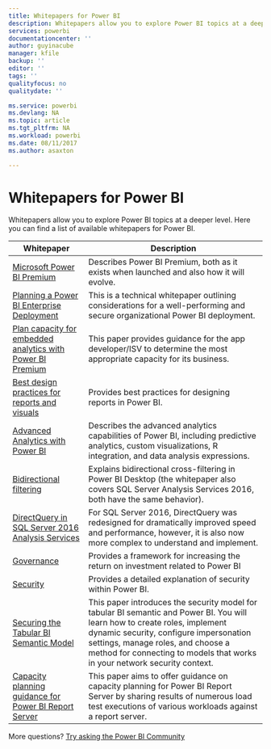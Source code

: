 ```yaml
---
title: Whitepapers for Power BI
description: Whitepapers allow you to explore Power BI topics at a deeper level.
services: powerbi
documentationcenter: ''
author: guyinacube
manager: kfile
backup: ''
editor: ''
tags: ''
qualityfocus: no
qualitydate: ''

ms.service: powerbi
ms.devlang: NA
ms.topic: article
ms.tgt_pltfrm: NA
ms.workload: powerbi
ms.date: 08/11/2017
ms.author: asaxton

---
```

# Whitepapers for Power BI
Whitepapers allow you to explore Power BI topics at a deeper level. Here you can find a list of available whitepapers for Power BI.

| Whitepaper | Description |
| --- | --- |
| [Microsoft Power BI Premium](https://aka.ms/pbipremiumwhitepaper) |Describes Power BI Premium, both as it exists when launched and also how it will evolve. |
| [Planning a Power BI Enterprise Deployment](https://aka.ms/pbienterprisedeploy) |This is a technical whitepaper outlining considerations for a well-performing and secure organizational Power BI deployment. |
| [Plan capacity for embedded analytics with Power BI Premium](https://aka.ms/pbiewhitepaper) |This paper provides guidance for the app developer/ISV to determine the most appropriate capacity for its business. |
| [Best design practices for reports and visuals](power-bi-visualization-best-practices.md) |Provides best practices for designing reports in Power BI. |
| [Advanced Analytics with Power BI](https://info.microsoft.com/advanced-analytics-with-power-bi.html?Is=Website) |Describes the advanced analytics capabilities of Power BI, including predictive analytics, custom visualizations, R integration, and data analysis expressions. |
| [Bidirectional filtering](desktop-bidirectional-filtering.md) |Explains bidirectional cross-filtering in Power BI Desktop (the whitepaper also covers SQL Server Analysis Services 2016, both have the same behavior). |
| [DirectQuery in SQL Server 2016 Analysis Services](https://blogs.msdn.microsoft.com/analysisservices/2017/04/06/directquery-in-sql-server-2016-analysis-services-whitepaper/) |For SQL Server 2016, DirectQuery was redesigned for dramatically improved speed and performance, however, it is also now more complex to understand and implement. |
| [Governance](service-admin-governance.md) |Provides a framework for increasing the return on investment related to Power BI |
| [Security](service-admin-power-bi-security.md) |Provides a detailed explanation of security within Power BI. |
| [Securing the Tabular BI Semantic Model](http://download.microsoft.com/download/D/2/0/D20E1C5F-72EA-4505-9F26-FEF9550EFD44/Securing%20the%20Tabular%20BI%20Semantic%20Model.docx) |This paper introduces the security model for tabular BI semantic and Power BI. You will learn how to create roles, implement dynamic security, configure impersonation settings, manage roles, and choose a method for connecting to models that works in your network security context. |
| [Capacity planning guidance for Power BI Report Server](report-server/capacity-planning.md) |This paper aims to offer guidance on capacity planning for Power BI Report Server by sharing results of numerous load test executions of various workloads against a report server. |

More questions? [Try asking the Power BI Community](http://community.powerbi.com/)

